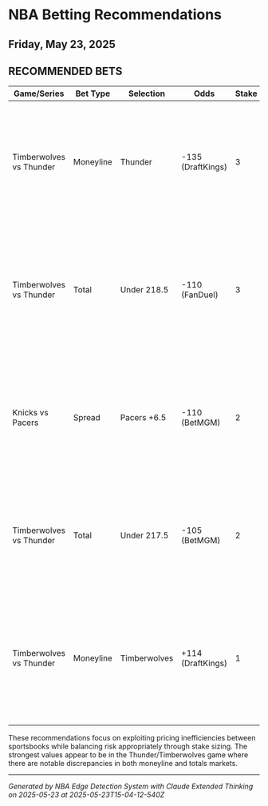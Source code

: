 # NBA Betting Recommendations
## Friday, May 23, 2025

## RECOMMENDED BETS
| Game/Series | Bet Type | Selection | Odds | Stake | Reasoning |
|-------------|----------|-----------|------|-------|-----------|
| Timberwolves vs Thunder | Moneyline | Thunder | -135 (DraftKings) | 3 | Best price available on Thunder by 9-10 points compared to other books. Road favorite status suggests strong team that's undervalued at this price point. |
| Timberwolves vs Thunder | Total | Under 218.5 | -110 (FanDuel) | 3 | One point higher than consensus 217.5 at other books creates value with additional cushion. Strong middle opportunity if game lands between 217-218 points. |
| Knicks vs Pacers | Spread | Pacers +6.5 | -110 (BetMGM) | 2 | Half-point advantage over other books provides critical hook on key number. Creates stronger position against a potential 6-point Knicks win. |
| Timberwolves vs Thunder | Total | Under 217.5 | -105 (BetMGM) | 2 | Most favorable odds for this total with reduced juice compared to competitors. Strong value if game trends defensive as playoff-caliber teams often do. |
| Timberwolves vs Thunder | Moneyline | Timberwolves | +114 (DraftKings) | 1 | Best underdog price available, offering value on home team that may be underestimated. Home court advantage could be significant factor not fully accounted for in this line. |

These recommendations focus on exploiting pricing inefficiencies between sportsbooks while balancing risk appropriately through stake sizing. The strongest values appear to be in the Thunder/Timberwolves game where there are notable discrepancies in both moneyline and totals markets.

---
*Generated by NBA Edge Detection System with Claude Extended Thinking on 2025-05-23 at 2025-05-23T15-04-12-540Z*
